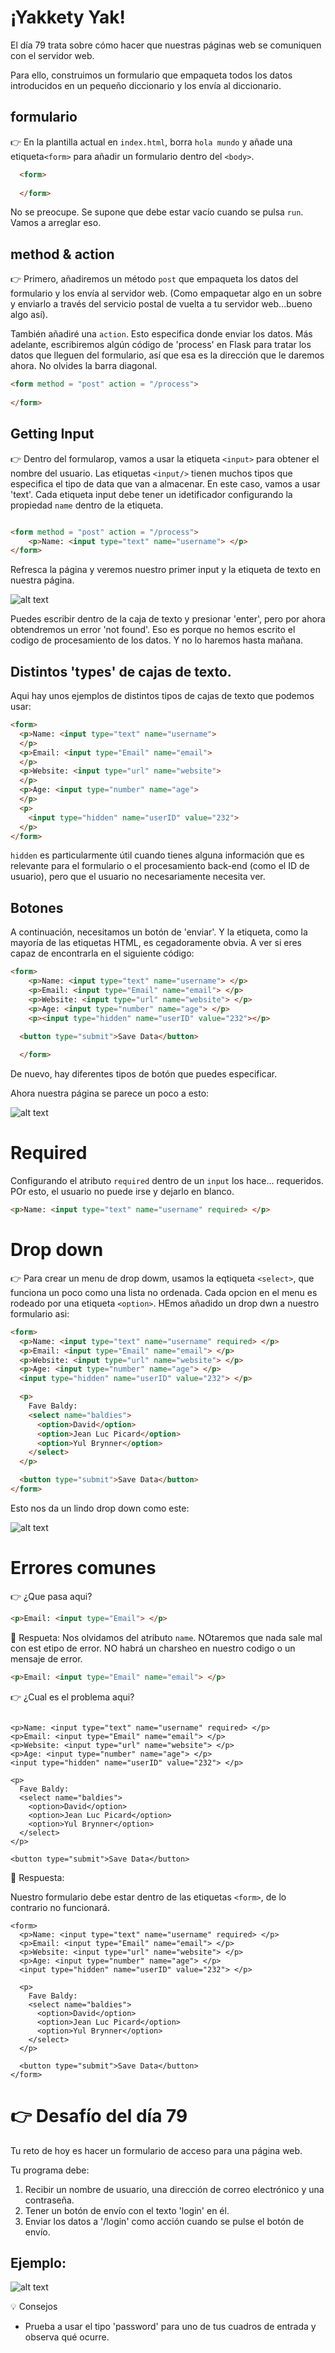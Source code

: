 # ¡Yakkety Yak!

El día 79 trata sobre cómo hacer que nuestras páginas web se comuniquen con el servidor web.

Para ello, construimos un formulario que empaqueta todos los datos introducidos en un pequeño diccionario y los envía al diccionario.

## formulario
👉 En la plantilla actual en `index.html`, borra `hola mundo` y añade una etiqueta`<form>` para añadir un formulario dentro del `<body>`.

```html
  <form>
    
  </form>
```
No se preocupe. Se supone que debe estar vacío cuando se pulsa `run`. Vamos a arreglar eso.

## method & action


👉 Primero, añadiremos un método `post` que empaqueta los datos del formulario y los envía al servidor web. (Como empaquetar algo en un sobre y enviarlo a través del servicio postal de vuelta a tu servidor web...bueno algo así).

También añadiré una `action`. Esto especifica donde enviar los datos. Más adelante, escribiremos algún código de 'process' en Flask para tratar los datos que lleguen del formulario, así que esa es la dirección que le daremos ahora. No olvides la barra diagonal.
```html
<form method = "post" action = "/process">
    
</form>
```

## Getting Input
:point_right: Dentro del formularop, vamos a usar la etiqueta `<input>` para obtener el nombre del usuario. Las etiquetas `<input/>` tienen muchos tipos que especifica el tipo de data que van a almacenar. En este caso, vamos a usar 'text'. Cada etiqueta input debe tener un idetificador configurando la propiedad `name` dentro de la etiqueta.


```html

<form method = "post" action = "/process">
    <p>Name: <input type="text" name="username"> </p>
</form>

```
Refresca la página y veremos nuestro primer input y la etiqueta de texto en nuestra página.

![alt text](image.png)

Puedes escribir dentro de la caja de texto y presionar 'enter', pero por ahora obtendremos un error 'not found'. Eso es porque no hemos escrito el codigo de procesamiento de los datos. Y no lo haremos hasta mañana.

## Distintos 'types' de cajas de texto.

Aqui hay unos ejemplos de distintos tipos de cajas de texto que podemos usar:

```html
<form>
  <p>Name: <input type="text" name="username">
  </p>
  <p>Email: <input type="Email" name="email">
  </p>
  <p>Website: <input type="url" name="website">
  </p>
  <p>Age: <input type="number" name="age">
  </p>
  <p>
    <input type="hidden" name="userID" value="232">
  </p>
</form>
```

`hidden` es particularmente útil cuando tienes alguna información que es relevante para el formulario o el procesamiento back-end (como el ID de usuario), pero que el usuario no necesariamente necesita ver.

## Botones

A continuación, necesitamos un botón de 'enviar'. Y la etiqueta, como la mayoría de las etiquetas HTML, es cegadoramente obvia. A ver si eres capaz de encontrarla en el siguiente código:

```html
<form>
    <p>Name: <input type="text" name="username"> </p>
    <p>Email: <input type="Email" name="email"> </p>
    <p>Website: <input type="url" name="website"> </p>
    <p>Age: <input type="number" name="age"> </p>
    <p><input type="hidden" name="userID" value="232"></p>

  <button type="submit">Save Data</button>
    
  </form>
```

De nuevo, hay diferentes tipos de botón que puedes especificar.

Ahora nuestra página se parece un poco a esto:

![alt text](image-1.png)

# Required

Configurando el atributo `required` dentro de un `input` los hace... requeridos. POr esto, el usuario no puede irse y dejarlo en blanco.

```html
<p>Name: <input type="text" name="username" required> </p>
```

# Drop down

:point_right: Para crear un menu de drop dowm, usamos la eqtiqueta `<select>`, que funciona un poco como una lista no ordenada. Cada opcion en el menu es rodeado por una etiqueta `<option>`. HEmos añadido un drop dwn a nuestro formulario asi:

```html
<form>
  <p>Name: <input type="text" name="username" required> </p>
  <p>Email: <input type="Email" name="email"> </p>
  <p>Website: <input type="url" name="website"> </p>
  <p>Age: <input type="number" name="age"> </p>
  <input type="hidden" name="userID" value="232"> </p>

  <p>
    Fave Baldy: 
    <select name="baldies">
      <option>David</option>
      <option>Jean Luc Picard</option>
      <option>Yul Brynner</option>
    </select>
  </p>

  <button type="submit">Save Data</button>
</form>
```

Esto nos da un lindo drop down como este:

![alt text](image-2.png)

# Errores comunes

:point_right: ¿Que pasa aqui?

```html
<p>Email: <input type="Email"> </p>
```

:eyes: Respueta:
Nos olvidamos del atributo `name`. NOtaremos que nada sale mal con est etipo de error. NO habrá un charsheo en nuestro codigo o un mensaje de error.

```html
<p>Email: <input type="Email" name="email"> </p>
```

:point_right: ¿Cual es el problema aqui?

```

<p>Name: <input type="text" name="username" required> </p>
<p>Email: <input type="Email" name="email"> </p>
<p>Website: <input type="url" name="website"> </p>
<p>Age: <input type="number" name="age"> </p>
<input type="hidden" name="userID" value="232"> </p>

<p>
  Fave Baldy: 
  <select name="baldies">
    <option>David</option>
    <option>Jean Luc Picard</option>
    <option>Yul Brynner</option>
  </select>
</p>

<button type="submit">Save Data</button>
```

:eyes: Respuesta:

Nuestro  formulario debe estar dentro de las etiquetas `<form>`, de lo contrario no funcionará.

```
<form>
  <p>Name: <input type="text" name="username" required> </p>
  <p>Email: <input type="Email" name="email"> </p>
  <p>Website: <input type="url" name="website"> </p>
  <p>Age: <input type="number" name="age"> </p>
  <input type="hidden" name="userID" value="232"> </p>

  <p>
    Fave Baldy: 
    <select name="baldies">
      <option>David</option>
      <option>Jean Luc Picard</option>
      <option>Yul Brynner</option>
    </select>
  </p>

  <button type="submit">Save Data</button>
</form>
```

# 👉 Desafío del día 79

Tu reto de hoy es hacer un formulario de acceso para una página web.

Tu programa debe:

1. Recibir un nombre de usuario, una dirección de correo electrónico y una contraseña.
2. Tener un botón de envío con el texto 'login' en él.
3. Enviar los datos a '/login' como acción cuando se pulse el botón de envío.

## Ejemplo:

![alt text](image-3.png)

<detalles> <sumario> 💡 Consejos </sumario>

- Prueba a usar el tipo 'password' para uno de tus cuadros de entrada y observa qué ocurre.

</detalles>
